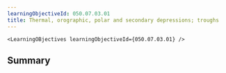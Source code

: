 ```yaml
---
learningObjectiveId: 050.07.03.01
title: Thermal, orographic, polar and secondary depressions; troughs
---
```


```tsx eval
<LearningOBjectives learningObjectiveId={050.07.03.01} />
```

## Summary
